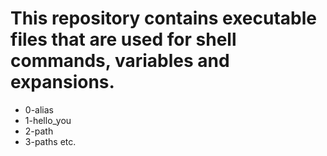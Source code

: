 # This repository contains executable files that are used for shell commands, variables and expansions.
* 0-alias
* 1-hello_you
* 2-path
* 3-paths etc.
